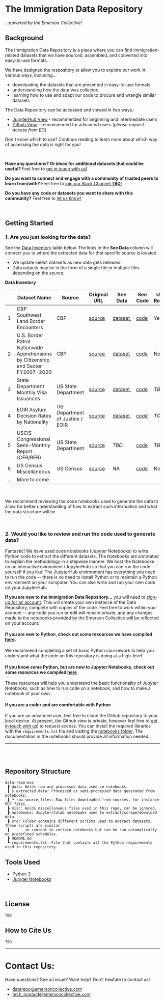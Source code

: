 <!--THINGS TO ADD
* Recommend hte user to make a folder to work with inthere, port over copies to the folder
* “Any changes you made will not be changed unless you make a copy


-->

# The Immigration Data Repository 

*...powered by the Emerson Collective!*

## Background 
The Immigration Data Repository is a place where you can find immigration-related datasets that we have sourced, assembled, and converted into easy-to-use formats. 

We have designed the respository to allow you to explore our work in various ways, including...
* downloading the datasets that are presented in easy-to-use formats
* understanding how the data was collected
* learning how to use and adapt our code to procure and wrangle similar datasets

The Data Repository can be accessed and viewed in two ways.:
* [JupyterHub View](http://data-repo.emersoncollective.tech/) - recommended for beginning and intermediate users
* [Github View](https://github.com/emersoncollective/data-repo-mvp) - recommended for advanced users (*please request access from EC*)

Don't know which to use? Continue reading to learn more about which way of accessing the data is right for you!

<br>

**Have any questions? Or ideas for additional datasets that could be useful?** Feel free to [get in touch with us!](#contact-us)

**Do you want to connect and engage with a community of trusted peers to learn from/with?** Feel free to [join our Slack Channel **TBD**!]()

**Do you have any code or datasets you want to share with this community?** Feel free to [let us know!]((#contact-us))

<br>

## Getting Started 

### 1. Are you just looking for the data?
 
See the [Data Inventory](#data-inventory) table below. The links in the **See Data** column will connect you to where the extracted data for that specific source is located. 
 * We update select datasets as new data gets released
 * Data outputs may be in the form of a single file or multiple files depending on the source. 

**Data Inventory**

|   | Dataset Name                                                                      | Source                          | Original URL                                                                              | See Data                                          | See Code                                                    | Updated Regularly? |
| - | --------------------------------------------------------------------------------- | ------------------------------- | ----------------------------------------------------------------------------------------- | ------------------------------------------------- | ----------------------------------------------------------- | ------------------ |
| 1 | CBP Southwest Land Border Encounters                                              | CBP                             | [source](https://www.cbp.gov/newsroom/stats/southwest-land-border-encounters)             | [dataset ](data/extracted_data/cbp-tableau)       | [code](Notebooks/CBP-Encounters.ipynb)                      | Yes                |
| 2 | U.S. Border Patrol Nationwide Apprehensions by Citizenship and Sector FY2007-2020 | CBP                             | [source ](https://www.cbp.gov/sites/default/files/assets/documents/2021-Aug/USBORD~3.PDF) | [dataset ](data/extracted_data/cbp-apprehensions) | [code](Notebooks/CBP-Apprehensions.ipynb)                   | No                 |
| 3 | State Department Monthly Visa Issuances                                           | US State Department             | [source](https://travel.state.gov/content/travel/en/legal/visa-law0/visa-statistics.html) | [dataset ](data/extracted_data/state-dept)        | [code](Notebooks/STATE-DEPT-Monthly-Visa-Stats.ipynb)       | *TBD*                |
| 4 | EOIR Asylum Decision Rates by Nationality                                         | US Department of Justice / EOIR | [source](https://www.justice.gov/eoir/page/file/1107366/download)                         | [dataset ](data/extracted_data/doj)               | [code](Notebooks/DOJ-Asylum-Decisions-by-Nationality.ipynb) | *TODO*               |
| 5 | USCIS Congressional Semi-Monthly Report (CFR/RFR)                                 | US State Department             | [source](https://travel.state.gov/content/travel/en/legal/visa-law0/visa-statistics.html) | *TBD*                                               | [code](Notebooks/USCIS-Credible-Fear-Spreadsheets.ipynb)    | *TBD*                |
| 6 | US Census Miscellaneous                                                           | US Census                       | [source](https://data.census.gov/cedsci/)                                                 | NA                                                | [code](Notebooks/Census-Data.ipynb)                         | No                 |
| … | More to come                                                                      |                                 |                                                                                           |                                                   |                                                             |                    |

<br>

We recommend reviewing the code notebooks used to generate the data to allow for better understanding of how to extract such information and what the data structure will be. 

<br>

### 2. Would you like to review and run the code used to generate data? 

Fantastic! We have used code notebooks (Jupyter Notebooks) to write Python code to extract the different datasets. The Notebooks are annotated to explain the methodology in a stepwise manner. We host the Notebooks on an interactive evironment (JupyterHub) so that you can run the code yourself if you like! The JupyterHub environment has everything you need to run the code -- there is no need to install Python or to maintain a Python environment on your computer. You can also write and run your own code on your JupyterHub.







**If you are new to the Immigration Data Repository...** you will need to [sign-up for an account](http://34.133.178.202/hub/signup). This will create your own instance of the Data Repository, complete with copies of the code. Feel free to work within your account -- any code you run or edit will remain private, and any changes made to the notebooks provided by the Emerson Collective will be reflected on your account.


#### **If you are new to Python, check out some resources we have compiled [here](./learn_python/).** 
We recommend completing a set of basic Python coursework to help you understand what the code on this repository is doing at a high-level.


#### **If you know some Python, but are new to Jupyter Notebooks, check out some resources we compiled [here](./learn_jupyter/)** 
These resources will help you understand the basic functionality of Jupyter Notebooks, such as how to run code on a notebook, and how to make a notebook of your own.


#### **If you are a coder and are comfortable with Python**<br>
If you are an advanced user, feel free to clone the Github repository to your local device. At present, the Github view is private, however feel free to [get in touch with us!](#contact-us) to request access. You can install the required libraries with the `requirements.txt` file and visiting the [notebooks folder](./Notebooks). The documentation in the notebooks should provide all information needed. 

----------------------------------------------

<br>
<br>


## Repository Structure 

```
data-repo-mvp
 ┣ data: Holds raw and processed data used in notebooks. 
 ┃ ┣ extracted_data: Processed or semi-processed data generated from notebooks. 
 ┃ ┗ raw_source_files: Raw files downloaded from sources, for instance PDF files. 
 ┣ misc: Holds miscellaneous files used in this repo, can be ignored.
 ┣ notebooks: Jupyter/Colab notebooks used to extract/scrape/download data. 
 ┣ src: Folder contains different scripts used to extract datasets. These scripts are similar
 ┃       in content to certain notebooks but can be run automatically on predefined schedules. 
 ┣ README.md
 ┗ requirements.txt: File that contains all the Python requirements used in this repository. 
```

## Tools Used
* [Python 3](https://docs.python.org/3/)
* [Jupyter Notebooks](https://jupyter-notebook-beginner-guide.readthedocs.io/en/latest/what_is_jupyter.html)
<br>

## License 
    TBD 

## How to Cite Us 
    TBD 

--------------------------------

# Contact Us: 

Have questions? See an issue? Want help? Don't hesitate to contact us!
* datarepo@emersoncollective.com
* tech_product@emersoncollective.com
